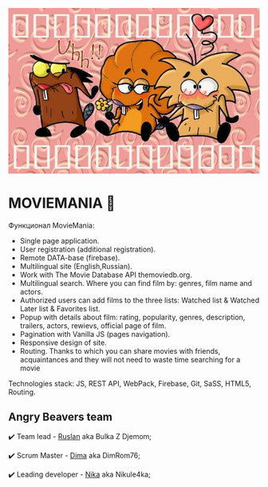 ![Logo](./src/images/3_beavers.jpg)

# MOVIEMANIA 🐾

Функционал MovieMania:

- Single page application.
- User registration (additional registration).
- Remote DATA-base (firebase).
- Multilingual site (English,Russian).
- Work with The Movie Database API themoviedb.org.
- Multilingual search. Where you can find film by: genres, film name and actors.
- Authorized users can add films to the three lists: Watched list & Watched
  Later list & Favorites list.
- Popup with details about film: rating, popularity, genres, description,
  trailers, actors, rewievs, official page of film.
- Pagination with Vanilla JS (pages navigation).
- Responsive design of site.
- Routing. Thanks to which you can share movies with friends, acquaintances and
  they will not need to waste time searching for a movie

Technologies stack: JS, REST API, WebPack, Firebase, Git, SaSS, HTML5, Routing.

## Angry Beavers team

✔️ Team lead - [Ruslan](https://github.com/RuslanZahriadskyi) aka Bulka Z
Djemom;

✔️ Scrum Master - [Dima](https://github.com/DimRom76) aka DimRom76;

✔️ Leading developer - [Nika](https://github.com/nikule4ka) aka Nikule4ka;
